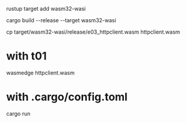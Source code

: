 rustup target add wasm32-wasi

cargo build --release --target wasm32-wasi

cp target/wasm32-wasi/release/e03_httpclient.wasm httpclient.wasm

# with t01

wasmedge httpclient.wasm

# with .cargo/config.toml

cargo run